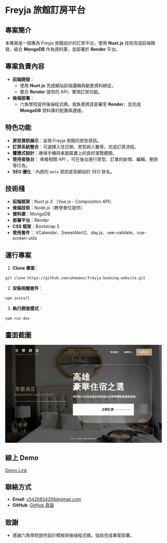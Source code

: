 # Freyja 旅館訂房平台

## 專案簡介
本專案是一個專為 Freyja 旅館設計的訂房平台，使用 **Nuxt.js** 技術完成前端開發，結合 **MongoDB** 作為資料庫，並部署於 **Render** 平台。

## 專案負責內容

- **前端開發**：
  - 使用 **Nuxt.js** 完成網站前端邏輯與動態資料綁定。
  - 整合 **Render** 提供的 API，實現訂房功能。
- **後端部署**：
  - 六角學院提供後端程式碼，我負責將其部署至 **Render**，並完成 **MongoDB** 資料庫的配置與連接。

## 特色功能

- **房型資訊展示**：呈現 Freyja 旅館的房型資訊。
- **訂房系統整合**：可選擇入住日期、房型與人數等，完成訂房流程。
- **響應式設計**：確保手機與桌面裝置上的良好瀏覽體驗。
- **使用者後台**： 串接相關 API ，可在後台進行房型、訂單的新增、編輯、刪除等行為。
- **SEO 優化**：內嵌的 `meta` 資訊提高網站的 SEO 排名。

## 技術棧

- **前端框架**：Nuxt.js 3 （Vue.js - Composition API）
- **後端技術**：Node.js（教學單位提供）
- **資料庫**：MongoDB
- **部署平台**：Render
- **CSS 框架**：Bootstrap 5
- **使用套件**： VCalendar、SweetAlert2、day.js、vee-validate、vue-screen-utils

## 運行專案

1. **Clone 專案**：

```bash
git clone https://github.com/ahmomoz/freyja-booking-website.git
```

2. **安裝相關套件**：

```bash
npm install
```

3. **執行開發模式**：

```bash
npm run dev
```

## 畫面截圖

<img src="https://raw.githubusercontent.com/ahmomoz/img0106/refs/heads/main/freyja-booking-website-shot.png" alt="page-screenshot"/>


## 線上 Demo

<a href="https://freyja-booking-website.onrender.com/">Demo Link</a>

## 聯絡方式

- **Email**: x5426854268@gmail.com
- **GitHub**: [GitHub 頁面](https://github.com/ahmomoz/freyja-booking-website)

## 致謝

- 感謝六角學院提供設計模板與後端程式碼，協助完成專案部署。